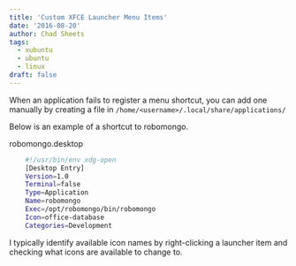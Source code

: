 ```yaml
---
title: 'Custom XFCE Launcher Menu Items'
date: '2016-08-20'
author: Chad Sheets
tags:
  - xubuntu
  - ubuntu
  - linux
draft: false
---
```


When an application fails to register a menu shortcut, you can add one manually by creating a file in `/home/<username>/.local/share/applications/`

Below is an example of a shortcut to robomongo.

robomongo.desktop

```bash
    #!/usr/bin/env xdg-open
    [Desktop Entry]
    Version=1.0
    Terminal=false
    Type=Application
    Name=robomongo
    Exec=/opt/robomongo/bin/robomongo
    Icon=office-database
    Categories=Development
```

I typically identify available icon names by right-clicking a launcher item and checking what icons are available to change to.
